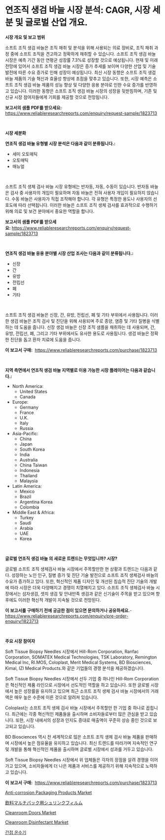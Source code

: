 <p><h1>연조직 생검 바늘 시장 분석: CAGR, 시장 세분 및 글로벌 산업 개요.</h1></p><p><strong>시장 개요 및 보고 범위</strong></p>
<p><p>소프트 조직 생검 바늘은 조직 채취 및 분석을 위해 사용되는 의료 장비로, 조직 채취 과정 중에 소프트 조직을 견고하고 정확하게 채취할 수 있습니다. 소프트 조직 생검 바늘 시장은 예측 기간 동안 연평균 성장률 7.3%로 성장할 것으로 예상됩니다. 현재 및 미래 전망에 있어서 소프트 조직 생검 바늘 시장은 증가 추세를 보이며 다양한 산업 및 기술 발전에 따른 수요 증가로 인해 성장이 예상됩니다. 최신 시장 동향은 소프트 조직 생검 바늘 제품의 기술 혁신과 효율성 향상에 초점을 맞추고 있습니다. 또한, 시장 예측은 소프트 조직 생검 바늘 제품의 성능 향상 및 다양한 응용 분야로 인한 수요 증가를 반영하고 있습니다. 이러한 동향은 소프트 조직 생검 바늘 시장의 성장을 뒷받침하며, 기존 및 신규 시장 참여자들에게 기회를 제공할 것으로 전망됩니다.</p></p>
<p><strong>보고서의 샘플 PDF를 받으세요:</strong> <a href="https://www.reliableresearchreports.com/enquiry/request-sample/1823713">https://www.reliableresearchreports.com/enquiry/request-sample/1823713</a></p>
<p>&nbsp;</p>
<p><strong>시장 세분화</strong></p>
<p><strong>연조직 생검 바늘 유형별 시장 분석은 다음과 같이 분류됩니다.:</strong></p>
<p><ul><li>세미 오토매틱</li><li>오토매틱</li><li>매뉴얼</li></ul></p>
<p>&nbsp;</p>
<p><p>소프트 조직 생체 검사 바늘 시장 유형에는 반자동, 자동, 수동이 있습니다. 반자동 바늘은 검사 중 사용자의 개입이 필요하며 자동 바늘은 전혀 사용자 개입이 필요하지 않습니다. 수동 바늘은 사용자가 직접 조작해야 합니다. 각 유형은 특정한 용도나 사용자의 선호도에 따라 선택됩니다. 이러한 바늘은 소프트 조직 생체 검사를 효과적으로 수행하기 위해 의료 및 보건 분야에서 중요한 역할을 합니다.</p></p>
<p><strong>보고서의 샘플 PDF를 받으세요:</strong>&nbsp;<a href="https://www.reliableresearchreports.com/enquiry/request-sample/1823713">https://www.reliableresearchreports.com/enquiry/request-sample/1823713</a></p>
<p>&nbsp;</p>
<p><strong> 연조직 생검 바늘 응용 분야별 시장 산업 조사는 다음과 같이 분류됩니다.:</strong></p>
<p><ul><li>신장</li><li>간</li><li>유방</li><li>전립선</li><li>폐</li><li>기타</li></ul></p>
<p>&nbsp;</p>
<p><p>소프트 조직 생검 바늘은 신장, 간, 유방, 전립선, 폐 및 기타 부위에서 사용됩니다. 이러한 생검 바늘은 조직 검사 및 진단을 위해 사용되며 주로 종양, 염증 및 기타 질병을 식별하는 데 도움을 줍니다. 신장 생검 바늘은 신장 조직 샘플을 채취하는 데 사용되며, 간, 유방, 전립선, 폐, 그리고 기타 부위에서도 유사한 용도로 사용됩니다. 생검 바늘은 정확한 진단을 돕고 환자 치료에 도움을 줍니다.</p></p>
<p><strong>이 보고서 구매:</strong>&nbsp; <a href="https://www.reliableresearchreports.com/purchase/1823713">https://www.reliableresearchreports.com/purchase/1823713</a></p>
<p>&nbsp;</p>
<p><strong>지역 측면에서 연조직 생검 바늘 지역별로 이용 가능한 시장 플레이어는 다음과 같습니다.:</strong></p>
<p><ul>
    <li>
        North America:
        <ul>
            <li>United States</li>
            <li>Canada</li>
        </ul>
    </li>
    <li>
        Europe:
        <ul>
            <li>Germany</li>
            <li>France</li>
            <li>U.K.</li>
            <li>Italy</li>
            <li>Russia</li>
        </ul>
    </li>
    <li>
        Asia-Pacific:
        <ul>
            <li>China</li>
            <li>Japan</li>
            <li>South Korea</li>
            <li>India</li>
            <li>Australia</li>
            <li>China Taiwan</li>
            <li>Indonesia</li>
            <li>Thailand</li>
            <li>Malaysia</li>
        </ul>
    </li>
    <li>
        Latin America:
        <ul>
            <li>Mexico</li>
            <li>Brazil</li>
            <li>Argentina Korea</li>
            <li>Colombia</li>
        </ul>
    </li>
    <li>
        Middle East & Africa:
        <ul>
            <li>Turkey</li>
            <li>Saudi</li>
            <li>Arabia</li>
            <li>UAE</li>
            <li>Korea</li>
        </ul>
    </li>
    </ul></p>
<p>&nbsp;</p>
<p><strong>글로벌 연조직 생검 바늘 의 새로운 트렌드는 무엇입니까? 시장?</strong></p>
<p><p>글로벌 소프트 조직 생체검사 바늘 시장에서 주목할만한 현 상황과 트렌드는 다음과 같다. 성장하는 노인 인구, 질병 증가 및 진단 기술 발전으로 소프트 조직 생체검사 바늘의 수요가 증가하고 있다. 또한, 혁신적인 제품 디자인 및 개선된 침습적 진단 기술의 개발에 따라 시장은 더욱 다양해지고 경쟁이 치열해지고 있다. 소프트 조직 생체검사 바늘 시장에서는 섬자생검, 셋치 생검 및 안내만족 생검과 같은 신기술이 주목을 받고 있으며 향후에도 이러한 혁신적 개발이 지속될 것으로 전망된다.</p></p>
<p><strong>이 보고서를 구매하기 전에 궁금한 점이 있으면 문의하거나 공유하세요.</strong>- <a href="https://www.reliableresearchreports.com/enquiry/pre-order-enquiry/1823713">https://www.reliableresearchreports.com/enquiry/pre-order-enquiry/1823713</a></p>
<p>&nbsp;</p>
<p><strong>주요 시장 참여자</strong></p>
<p><p>Soft Tissue Biopsy Needles 시장에서 Hill-Rom Corporation, Ranfac Corporation, SOMATEX Medical Technologies, TSK Laboratory, Remington Medical Inc, RI.MOS, Coloplast, Merit Medical Systems, BD Biosciences, Kimal, IZI Medical Products.와 같은 기업들의 경쟁 분석을 제공하겠습니다.</p><p>Soft Tissue Biopsy Needles 시장에서 선두 기업 중 하나인 Hill-Rom Corporation은 혁신적인 제품 라인으로 시장에서 선도적인 역할을 하고 있습니다. 또한 글로벌 시장에서 높은 성장률을 유지하고 있으며 최근 소프트 조직 생체 검사 바늘 시장에서의 거래액은 매우 높은 수준에 이른 것으로 알려져 있습니다.</p><p>Coloplast는 소프트 조직 생체 검사 바늘 시장에서 주목할만 한 기업 중 하나로 꼽힙니다. 최근에는 각종 혁신적인 제품들을 출시하며 소비자들로부터 많은 관심을 받고 있습니다. 또한, 시장 내에서의 성장과 인지도 증대로 매출액이 꾸준히 상승 중인 것으로 보고되고 있습니다.</p><p>BD Biosciences 역시 전 세계적으로 많은 소프트 조직 생체 검사 바늘 제품을 판매하며 시장에서 높은 점유율을 유지하고 있습니다. 최신 트렌드를 따라가며 지속적인 연구 및 개발을 통해 혁신적인 제품을 출시하며 글로벌 시장에서 성과를 거두고 있습니다.</p><p>Soft Tissue Biopsy Needles 시장에서 위 업체들은 각자의 장점을 살려 경쟁을 이어가고 있으며, 소비자들에게 더 나은 제품과 서비스를 제공하기 위해 지속적으로 노력하고 있습니다.</p></p>
<p><strong>이 보고서 구매:</strong>&nbsp;&nbsp;<a href="https://www.reliableresearchreports.com/purchase/1823713">https://www.reliableresearchreports.com/purchase/1823713</a></p>
<p><p><a href="https://issuu.com/reportprime-2/docs/anti-corrosion-packaging-products-market-size-2030">Anti-corrosion Packaging Products Market</a></p><p><a href="https://github.com/cnnriuez22368/Market-Research-Report-List-1/blob/main/63547975123.md">飲料マルチパック用シュリンクフィルム</a></p><p><a href="https://github.com/Krish2023na/Market-Research-Report-List-3/blob/main/cleanroom-doors-market.md">Cleanroom Doors Market</a></p><p><a href="https://github.com/RickHolmes3/Market-Research-Report-List-4/blob/main/cleanroom-disinfectant-market.md">Cleanroom Disinfectant Market</a></p><p><a href="https://github.com/vs10l4sfg5c/Market-Research-Report-List-1/blob/main/65902774696.md">간접 온수기</a></p></p>
